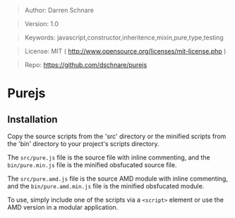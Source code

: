 >   Author: Darren Schnare

>	Version: 1.0

>   Keywords: javascript,constructor,inheritence,mixin,pure,type,testing

>   License: MIT ( http://www.opensource.org/licenses/mit-license.php )

>   Repo: https://github.com/dschnare/purejs


Purejs
====================


Installation
--------------------

Copy the source scripts from the 'src' directory or the minified scripts from the 'bin' directory to your project's scripts directory.

The `src/pure.js` file is the source file with inline commenting, and the `bin/pure.min.js` file is the minified obsfucated source file.

The `src/pure.amd.js` file is the source AMD module with inline commenting, and the `bin/pure.amd.min.js` file is the minified obsfucated module.

To use, simply include one of the scripts via a `<script>` element or use the AMD version in a modular application.